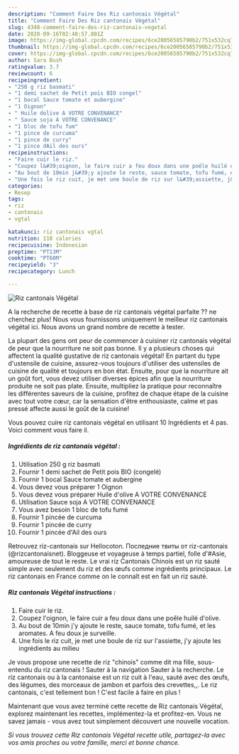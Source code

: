 ```yaml
---
description: "Comment Faire Des Riz cantonais Végétal"
title: "Comment Faire Des Riz cantonais Végétal"
slug: 4348-comment-faire-des-riz-cantonais-vegetal
date: 2020-09-16T02:48:57.801Z
image: https://img-global.cpcdn.com/recipes/6ce20056585790b2/751x532cq70/riz-cantonais-vegetal-photo-principale-de-la-recette.jpg
thumbnail: https://img-global.cpcdn.com/recipes/6ce20056585790b2/751x532cq70/riz-cantonais-vegetal-photo-principale-de-la-recette.jpg
cover: https://img-global.cpcdn.com/recipes/6ce20056585790b2/751x532cq70/riz-cantonais-vegetal-photo-principale-de-la-recette.jpg
author: Sara Bush
ratingvalue: 3.7
reviewcount: 6
recipeingredient:
- "250 g riz basmati"
- "1 demi sachet de Petit pois BIO congel"
- "1 bocal Sauce tomate et aubergine"
- "1 Oignon"
- " Huile dolive A VOTRE CONVENANCE"
- " Sauce soja A VOTRE CONVENANCE"
- "1 bloc de tofu fum"
- "1 pince de curcuma"
- "1 pince de curry"
- "1 pince dAil des ours"
recipeinstructions:
- "Faire cuir le riz."
- "Coupez l&#39;oignon, le faire cuir a feu doux dans une poêle huilé d&#39;olive."
- "Au bout de 10min j&#39;y ajoute le reste, sauce tomate, tofu fumé, et les aromates. A feu doux je surveille."
- "Une fois le riz cuit, je met une boule de riz sur l&#39;assiette, j&#39;y ajoute les ingrédients au milieu"
categories:
- Resep
tags:
- riz
- cantonais
- vgtal

katakunci: riz cantonais vgtal 
nutrition: 118 calories
recipecuisine: Indonesian
preptime: "PT13M"
cooktime: "PT60M"
recipeyield: "3"
recipecategory: Lunch

---
```



![Riz cantonais Végétal](https://img-global.cpcdn.com/recipes/6ce20056585790b2/751x532cq70/riz-cantonais-vegetal-photo-principale-de-la-recette.jpg)

A la recherche de recette à base de riz cantonais végétal parfaite ?? ne cherchez plus! Nous vous fournissons uniquement le meilleur riz cantonais végétal ici. Nous avons un grand nombre de recette à tester.

La plupart des gens ont peur de commencer à cuisiner riz cantonais végétal de peur que la nourriture ne soit pas bonne. Il y a plusieurs choses qui affectent la qualité gustative de riz cantonais végétal! En partant du type d'ustensile de cuisine, assurez-vous toujours d'utiliser des ustensiles de cuisine de qualité et toujours en bon état. Ensuite, pour que la nourriture ait un goût fort, vous devez utiliser diverses épices afin que la nourriture produite ne soit pas plate. Ensuite, multipliez la pratique pour reconnaître les différentes saveurs de la cuisine, profitez de chaque étape de la cuisine avec tout votre cœur, car la sensation d'être enthousiaste, calme et pas pressé affecte aussi le goût de la cuisine!

<!--inarticleads1-->

Vous pouvez cuire riz cantonais végétal en utilisant 10 Ingrédients et 4 pas. Voici comment vous faire il.

##### Ingrédients de riz cantonais végétal :

1. Utilisation 250 g riz basmati
1. Fournir 1 demi sachet de Petit pois BIO (congelé)
1. Fournir 1 bocal Sauce tomate et aubergine
1. Vous devez vous préparer 1 Oignon
1. Vous devez vous préparer  Huile d&#39;olive A VOTRE CONVENANCE
1. Utilisation  Sauce soja A VOTRE CONVENANCE
1. Vous avez besoin 1 bloc de tofu fumé
1. Fournir 1 pincée de curcuma
1. Fournir 1 pincée de curry
1. Fournir 1 pincée d&#39;Ail des ours


Retrouvez riz-cantonais sur Hellocoton. Последние твиты от riz-cantonais (@rizcantonaisnet). Bloggeuse et voyageuse à temps partiel, folle d&#39;#Asie, amoureuse de tout le reste. Le vrai riz Cantonais Chinois est un riz sauté simple avec seulement du riz et des œufs comme ingrédients principaux. Le riz cantonais en France comme on le connaît est en fait un riz sauté. 

<!--inarticleads2-->

##### Riz cantonais Végétal instructions :

1. Faire cuir le riz.
1. Coupez l&#39;oignon, le faire cuir a feu doux dans une poêle huilé d&#39;olive.
1. Au bout de 10min j&#39;y ajoute le reste, sauce tomate, tofu fumé, et les aromates. A feu doux je surveille.
1. Une fois le riz cuit, je met une boule de riz sur l&#39;assiette, j&#39;y ajoute les ingrédients au milieu


Je vous propose une recette de riz &#34;chinois&#34; comme dit ma fille, sous-entendu du riz cantonais ! Sauter à la navigation Sauter à la recherche. Le riz cantonais ou à la cantonaise est un riz cuit à l&#39;eau, sauté avec des œufs, des légumes, des morceaux de jambon et parfois des crevettes,,. Le riz cantonais, c&#39;est tellement bon ! C&#39;est facile à faire en plus ! 

<!--inarticleads1-->

<p>
Maintenant que vous avez terminé cette recette de Riz cantonais Végétal, explorez maintenant les recettes, implémentez-la et profitez-en. Vous ne savez jamais - vous avez tout simplement découvert une nouvelle vocation.
</p>

<p>
<i>Si vous trouvez cette Riz cantonais Végétal recette utile, partagez-la avec vos amis proches ou votre famille, merci et bonne chance.</i>
</p>
